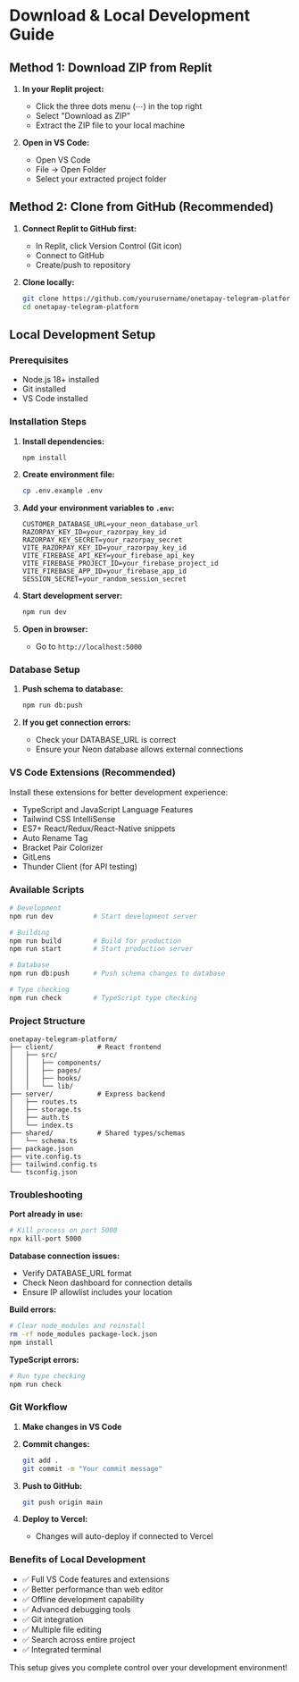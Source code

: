 # Download & Local Development Guide

## Method 1: Download ZIP from Replit

1. **In your Replit project:**
   - Click the three dots menu (⋯) in the top right
   - Select "Download as ZIP"
   - Extract the ZIP file to your local machine

2. **Open in VS Code:**
   - Open VS Code
   - File → Open Folder
   - Select your extracted project folder

## Method 2: Clone from GitHub (Recommended)

1. **Connect Replit to GitHub first:**
   - In Replit, click Version Control (Git icon)
   - Connect to GitHub
   - Create/push to repository

2. **Clone locally:**
   ```bash
   git clone https://github.com/yourusername/onetapay-telegram-platform.git
   cd onetapay-telegram-platform
   ```

## Local Development Setup

### Prerequisites
- Node.js 18+ installed
- Git installed
- VS Code installed

### Installation Steps

1. **Install dependencies:**
   ```bash
   npm install
   ```

2. **Create environment file:**
   ```bash
   cp .env.example .env
   ```

3. **Add your environment variables to `.env`:**
   ```env
   CUSTOMER_DATABASE_URL=your_neon_database_url
   RAZORPAY_KEY_ID=your_razorpay_key_id
   RAZORPAY_KEY_SECRET=your_razorpay_secret
   VITE_RAZORPAY_KEY_ID=your_razorpay_key_id
   VITE_FIREBASE_API_KEY=your_firebase_api_key
   VITE_FIREBASE_PROJECT_ID=your_firebase_project_id
   VITE_FIREBASE_APP_ID=your_firebase_app_id
   SESSION_SECRET=your_random_session_secret
   ```

4. **Start development server:**
   ```bash
   npm run dev
   ```

5. **Open in browser:**
   - Go to `http://localhost:5000`

### Database Setup

1. **Push schema to database:**
   ```bash
   npm run db:push
   ```

2. **If you get connection errors:**
   - Check your DATABASE_URL is correct
   - Ensure your Neon database allows external connections

### VS Code Extensions (Recommended)

Install these extensions for better development experience:
- TypeScript and JavaScript Language Features
- Tailwind CSS IntelliSense
- ES7+ React/Redux/React-Native snippets
- Auto Rename Tag
- Bracket Pair Colorizer
- GitLens
- Thunder Client (for API testing)

### Available Scripts

```bash
# Development
npm run dev          # Start development server

# Building
npm run build        # Build for production
npm run start        # Start production server

# Database
npm run db:push      # Push schema changes to database

# Type checking
npm run check        # TypeScript type checking
```

### Project Structure
```
onetapay-telegram-platform/
├── client/           # React frontend
│   ├── src/
│   │   ├── components/
│   │   ├── pages/
│   │   ├── hooks/
│   │   └── lib/
├── server/           # Express backend
│   ├── routes.ts
│   ├── storage.ts
│   ├── auth.ts
│   └── index.ts
├── shared/           # Shared types/schemas
│   └── schema.ts
├── package.json
├── vite.config.ts
├── tailwind.config.ts
└── tsconfig.json
```

### Troubleshooting

**Port already in use:**
```bash
# Kill process on port 5000
npx kill-port 5000
```

**Database connection issues:**
- Verify DATABASE_URL format
- Check Neon dashboard for connection details
- Ensure IP allowlist includes your location

**Build errors:**
```bash
# Clear node_modules and reinstall
rm -rf node_modules package-lock.json
npm install
```

**TypeScript errors:**
```bash
# Run type checking
npm run check
```

### Git Workflow

1. **Make changes in VS Code**
2. **Commit changes:**
   ```bash
   git add .
   git commit -m "Your commit message"
   ```

3. **Push to GitHub:**
   ```bash
   git push origin main
   ```

4. **Deploy to Vercel:**
   - Changes will auto-deploy if connected to Vercel

### Benefits of Local Development

- ✅ Full VS Code features and extensions
- ✅ Better performance than web editor
- ✅ Offline development capability
- ✅ Advanced debugging tools
- ✅ Git integration
- ✅ Multiple file editing
- ✅ Search across entire project
- ✅ Integrated terminal

This setup gives you complete control over your development environment!